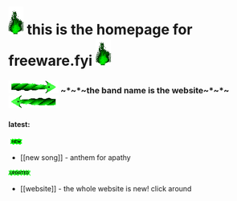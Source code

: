 # ![green_flame](media/green_flame.gif) this is the homepage for freeware.fyi ![green_flame](media/green_flame.gif)

### ![Rgreen](media/Rgreen.gif) \~\*\~\*\~the band name is the website\~\*\~\*\~ ![Lgreen](media/Lgreen.gif)

#### latest: 

![new](media/newgreen1.gif)<br>
- [[new song]] - anthem for apathy

![updated](media/Updatedgreen.gif)<br>
- [[website]] - the whole website is new! click around

